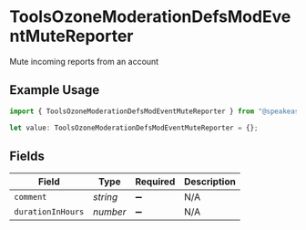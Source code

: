 # ToolsOzoneModerationDefsModEventMuteReporter

Mute incoming reports from an account

## Example Usage

```typescript
import { ToolsOzoneModerationDefsModEventMuteReporter } from "@speakeasy-sdks/bluesky/models/components";

let value: ToolsOzoneModerationDefsModEventMuteReporter = {};
```

## Fields

| Field              | Type               | Required           | Description        |
| ------------------ | ------------------ | ------------------ | ------------------ |
| `comment`          | *string*           | :heavy_minus_sign: | N/A                |
| `durationInHours`  | *number*           | :heavy_minus_sign: | N/A                |